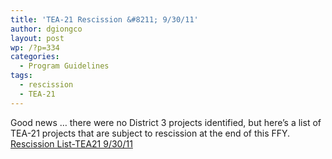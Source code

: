 ```yaml
---
title: 'TEA-21 Rescission &#8211; 9/30/11'
author: dgiongco
layout: post
wp: /?p=334
categories:
  - Program Guidelines
tags:
  - rescission
  - TEA-21
---
```

Good news &#8230; there were no District 3 projects identified, but here&#8217;s a list of TEA-21 projects that are subject to rescission at the end of this FFY.  
[Rescission List-TEA21 9/30/11][1]

 [1]: http://localhost:8888/wp-content/uploads/2011/08/final-rescission-list-tea21-only.xlsx